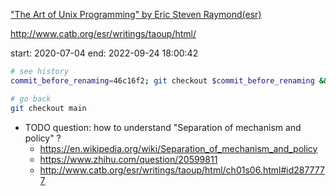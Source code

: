 ["The Art of Unix Programming" by Eric Steven Raymond(esr)](http://www.catb.org/esr/writings/taoup/html/)

http://www.catb.org/esr/writings/taoup/html/

start: 2020-07-04
end:   2022-09-24 18:00:42

```bash
# see history
commit_before_renaming=46c16f2; git checkout $commit_before_renaming && tig the-art-of-unix-programming

# go back
git checkout main
```

+ TODO question: how to understand "Separation of mechanism and policy" ?
    + https://en.wikipedia.org/wiki/Separation_of_mechanism_and_policy
    + https://www.zhihu.com/question/20599811
    + http://www.catb.org/esr/writings/taoup/html/ch01s06.html#id2877777
